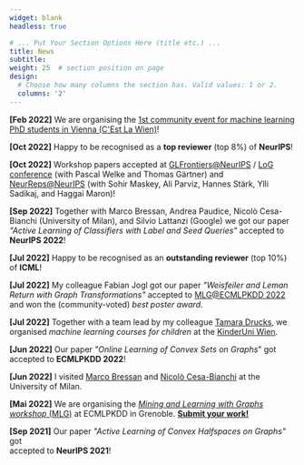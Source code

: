 ```yaml
---
widget: blank
headless: true

# ... Put Your Section Options Here (title etc.) ...
title: News
subtitle:
weight: 25  # section position on page
design:
  # Choose how many columns the section has. Valid values: 1 or 2.
  columns: '2'
---
```

**[Feb 2022]** We are organising the [1st community event for machine learning PhD students in Vienna (C'Est La Wien)](https://cestlawien.github.io/  )!

**[Oct 2022]** Happy to be recognised as a **top reviewer** (top 8%) of **NeurIPS**!

**[Oct 2022]** Workshop papers accepted at [GLFrontiers@NeurIPS](https://glfrontiers.github.io/) / [LoG conference](https://logconference.org/) (with Pascal Welke and Thomas Gärtner) and [NeurReps@NeurIPS](https://neurreps.org) (with Sohir Maskey, Ali Parviz, Hannes Stärk, Ylli Sadikaj, and Haggai Maron)!

**[Sep 2022]** Together with Marco Bressan, Andrea Paudice, Nicolò Cesa-Bianchi (University of Milan), and Silvio Lattanzi (Google) we got our paper *"Active Learning of Classifiers with Label and Seed Queries"*
accepted to **NeurIPS 2022**!

**[Jul 2022]** Happy to be recognised as an **outstanding reviewer** (top 10%) of **ICML**!


**[Jul 2022]** My colleague Fabian Jogl got our paper *"Weisfeiler and Leman Return with Graph Transformations"* accepted to [MLG@ECMLPKDD 2022](https://www.mlgworkshop.ml) and won the (community-voted) *best poster award*.
<!--
**[Jul 2022]** Passed my *proficiency evaluation* (mid-evaluation for PhD studies).

**[Jul 2022]** I attended the [LogML 2022](logml.ai) summer school.
-->

**[Jul 2022]** Together with a team lead by my colleague [Tamara Drucks](https://informatics.tuwien.ac.at/people/tamara-drucks), we organised *machine learning courses for children* at the [KinderUni Wien](https://www.kinderuni-anmeldung.at/index.php?field_id=&ts=&token=fce978a8f469217c8ea2e5c182f2cdfc&event_age_type_id=&event_type=&event_sub_type=38&keywords=&page=).

<!--

**[Jul 2022]** I got invited to serve as a reviewer for the [*Machine Learning journal*](https://www.springer.com/journal/10994), the [LoG conference](https://logconference.org/), and [LWDA](https://lwda2022.de/).
-->

**[Jun 2022]** Our paper *"Online Learning of Convex Sets on Graphs*" got accepted to **ECMLPKDD 2022**!

**[Jun 2022]** I visited [Marco Bressan](https://sites.google.com/view/marco-bressan/home) and [Nicolò Cesa-Bianchi](https://cesa-bianchi.di.unimi.it/) at the University of Milan.

**[Mai 2022]** We are organising the [*Mining and Learning with Graphs workshop* (MLG)](https://www.mlgworkshop.ml)  at ECMLPKDD in Grenoble. [**Submit your work!**](https://openreview.net/group?id=ecmlpkdd.org/ECMLPKDD/2022/Workshop/MLG)

<!--

**[Mai 2022]** I attended the [Hausdorff School on Algorithmic Data Analysis](https://www.hcm.uni-bonn.de/events/eventpages/hausdorff-school/hausdorff-schools-2022/algorithmicdata2022/) at University of Bonn.

**[Apr 2022]** I got invited to and attended *G-Research's Spring Insights Week*.

**[Mar 2022]** Our master's thesis student Fabian Jogl got his paper *"Reducing Learning on Cell Complexes to Graphs"* accepted to [GTRL@ICLR 2022](https://gt-rl.github.io).

**[Mar 2022]** I got invited to serve as a reviewer for *ICML*, *NeurIPS*, and *ECMLPKDD*.
-->
**[Sep 2021]** Our paper *"Active Learning of Convex Halfspaces on Graphs"* got <br />
accepted to **NeurIPS 2021**!

<!--

**[Sep 2021]** I attended the [Ellis Doctoral Symposium EDS 2021](https://ellisds.eu/).

**[Aug 2021]** I attended Taipei's [MLSS 2021](https://ai.ntu.edu.tw/mlss2021/) and won a **best poster honorable mention**!

**[Jul 2021]** In a team with [David Penz](https://at.linkedin.com/in/david-penz-5a3240132) and [Joe Redshaw](https://uk.linkedin.com/in/joe-redshaw-871916142), we won Siemens' [AI Dependability Assessment](https://ecosystem.siemens.com/topic/detail/default/33/overview) challenge with the **best practical result**!


**[Jul 2021]** I attended the [LogML 2021](logml.ai) summer school.

**[Jul 2021]** I attended the [EEML 2021](eeml.eu/) summer school.
-->